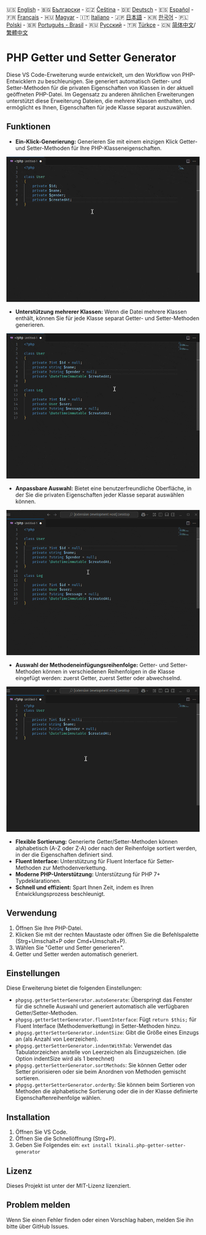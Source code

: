 🇺🇸 [English](./README.md) - 🇧🇬 [Български](./README_BG.md) - 🇨🇿 [Čeština](./README_CS.md) - 🇩🇪 [Deutsch](./README_DE.md) - 🇪🇸 [Español](./README_ES.md) - 🇫🇷 [Français](./README_FR.md) - 🇭🇺 [Magyar](./README_HU.md) - 🇮🇹 [Italiano](./README_IT.md) - 🇯🇵 [日本語](./README_JA.md) - 🇰🇷 [한국어](./README_KO.md) - 🇵🇱 [Polski](./README_PL.md) - 🇧🇷 [Português - Brasil](./README_PT-BR.md) - 🇷🇺 [Русский](./README_RU.md) - 🇹🇷 [Türkçe](./README_TR.md) - 🇨🇳 [简体中文](./README_ZH-CN.md)/[繁體中文](./README_ZH-TW.md)

# PHP Getter und Setter Generator

Diese VS Code-Erweiterung wurde entwickelt, um den Workflow von PHP-Entwicklern zu beschleunigen. Sie generiert automatisch Getter- und Setter-Methoden für die privaten Eigenschaften von Klassen in der aktuell geöffneten PHP-Datei. Im Gegensatz zu anderen ähnlichen Erweiterungen unterstützt diese Erweiterung Dateien, die mehrere Klassen enthalten, und ermöglicht es Ihnen, Eigenschaften für jede Klasse separat auszuwählen.

## Funktionen

- **Ein-Klick-Generierung:** Generieren Sie mit einem einzigen Klick Getter- und Setter-Methoden für Ihre PHP-Klasseneigenschaften.

![Ein-Klick-Generierung](images/one-click.gif "Ein-Klick-Generierung")

- **Unterstützung mehrerer Klassen:** Wenn die Datei mehrere Klassen enthält, können Sie für jede Klasse separat Getter- und Setter-Methoden generieren.

![Unterstützung mehrerer Klassen](images/multi-class.gif "Unterstützung mehrerer Klassen")

- **Anpassbare Auswahl:** Bietet eine benutzerfreundliche Oberfläche, in der Sie die privaten Eigenschaften jeder Klasse separat auswählen können.

![Anpassbare Auswahl](images/property-select.gif "Anpassbare Auswahl")

- **Auswahl der Methodeneinfügungsreihenfolge:** Getter- und Setter-Methoden können in verschiedenen Reihenfolgen in die Klasse eingefügt werden: zuerst Getter, zuerst Setter oder abwechselnd.

![Auswahl der Methodeneinfügungsreihenfolge](images/flexible-sort.gif "Auswahl der Methodeneinfügungsreihenfolge")

- **Flexible Sortierung:** Generierte Getter/Setter-Methoden können alphabetisch (A-Z oder Z-A) oder nach der Reihenfolge sortiert werden, in der die Eigenschaften definiert sind.
- **Fluent Interface:** Unterstützung für Fluent Interface für Setter-Methoden zur Methodenverkettung.
- **Moderne PHP-Unterstützung:** Unterstützung für PHP 7+ Typdeklarationen.
- **Schnell und effizient:** Spart Ihnen Zeit, indem es Ihren Entwicklungsprozess beschleunigt.

## Verwendung

1. Öffnen Sie Ihre PHP-Datei.
2. Klicken Sie mit der rechten Maustaste oder öffnen Sie die Befehlspalette (Strg+Umschalt+P oder Cmd+Umschalt+P).
3. Wählen Sie "Getter und Setter generieren".
4. Getter und Setter werden automatisch generiert.

## Einstellungen

Diese Erweiterung bietet die folgenden Einstellungen:

- `phpgsg.getterSetterGenerator.autoGenerate`: Überspringt das Fenster für die schnelle Auswahl und generiert automatisch alle verfügbaren Getter/Setter-Methoden.
- `phpgsg.getterSetterGenerator.fluentInterface`: Fügt `return $this;` für Fluent Interface (Methodenverkettung) in Setter-Methoden hinzu.
- `phpgsg.getterSetterGenerator.indentSize`: Gibt die Größe eines Einzugs an (als Anzahl von Leerzeichen).
- `phpgsg.getterSetterGenerator.indentWithTab`: Verwendet das Tabulatorzeichen anstelle von Leerzeichen als Einzugszeichen. (die Option indentSize wird als 1 berechnet)
- `phpgsg.getterSetterGenerator.sortMethods`: Sie können Getter oder Setter priorisieren oder sie beim Anordnen von Methoden gemischt sortieren.
- `phpgsg.getterSetterGenerator.orderBy`: Sie können beim Sortieren von Methoden die alphabetische Sortierung oder die in der Klasse definierte Eigenschaftenreihenfolge wählen.

## Installation

1. Öffnen Sie VS Code.
2. Öffnen Sie die Schnellöffnung (Strg+P).
3. Geben Sie Folgendes ein: `ext install tkinali.php-getter-setter-generator`

## Lizenz

Dieses Projekt ist unter der MIT-Lizenz lizenziert.

## Problem melden

Wenn Sie einen Fehler finden oder einen Vorschlag haben, melden Sie ihn bitte über GitHub Issues.